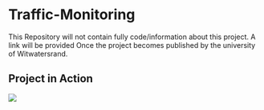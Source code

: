 # Traffic-Monitoring

This Repository will not contain fully code/information about this project. A link will be provided Once the project becomes published by the university of Witwatersrand.

## Project in Action
![](https://github.com/Traffic-Monitoring/Your_GIF_Name.gif)
